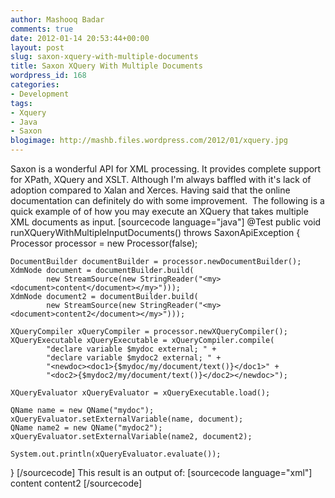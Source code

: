 ```yaml
---
author: Mashooq Badar
comments: true
date: 2012-01-14 20:53:44+00:00
layout: post
slug: saxon-xquery-with-multiple-documents
title: Saxon XQuery With Multiple Documents
wordpress_id: 168
categories:
- Development
tags:
- Xquery 
- Java
- Saxon
blogimage: http://mashb.files.wordpress.com/2012/01/xquery.jpg
---
```


Saxon is a wonderful API for XML processing. It provides complete support for XPath, XQuery and XSLT. Although I'm always baffled with it's lack of adoption compared to Xalan and Xerces. Having said that the online documentation can definitely do with some improvement.  The following is a quick example of of how you may execute an XQuery that takes multiple XML documents as input.
[sourcecode language="java"]
@Test
public void runXQueryWithMultipleInputDocuments() throws SaxonApiException {
    Processor processor = new Processor(false);

    DocumentBuilder documentBuilder = processor.newDocumentBuilder();
    XdmNode document = documentBuilder.build(
            new StreamSource(new StringReader("<my><document>content</document></my>")));
    XdmNode document2 = documentBuilder.build(
            new StreamSource(new StringReader("<my><document>content2</document></my>")));

    XQueryCompiler xQueryCompiler = processor.newXQueryCompiler();
    XQueryExecutable xQueryExecutable = xQueryCompiler.compile(
            "declare variable $mydoc external; " +
            "declare variable $mydoc2 external; " +
            "<newdoc><doc1>{$mydoc/my/document/text()}</doc1>" +
            "<doc2>{$mydoc2/my/document/text()}</doc2></newdoc>");

    XQueryEvaluator xQueryEvaluator = xQueryExecutable.load();

    QName name = new QName("mydoc");
    xQueryEvaluator.setExternalVariable(name, document);
    QName name2 = new QName("mydoc2");
    xQueryEvaluator.setExternalVariable(name2, document2);

    System.out.println(xQueryEvaluator.evaluate());
}
[/sourcecode]
This result is an output of:
[sourcecode language="xml"]
  <newdoc>
   <doc1>content</doc1>
   <doc2>content2</doc2>
</newdoc>
[/sourcecode]
